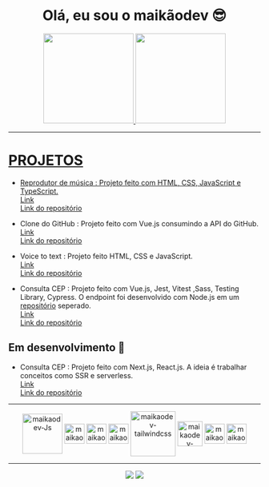 <h1 align="center"> Olá, eu sou o maikãodev 😎 </h1>

<div align="center">
  <a href="https://github.com/maikaodev">
  <img height="180em" src="https://github-readme-stats.vercel.app/api?username=maikaodev&show_icons=true&theme=radical&include_all_commits=true&count_private=true"/>
  <img height="180em" src="https://github-readme-stats.vercel.app/api/top-langs/?username=maikaodev&layout=compact&langs_count=7&theme=radical"/>
</div>

<hr/>


# PROJETOS 
  
  - Reprodutor de música : Projeto feito com HTML, CSS, JavaScript e TypeScript. </br>
  [Link](https://maikadev-musicplayer.netlify.app/) </br>
  [Link do repositório](https://github.com/maikaodev/music_player) </br>
  
  - Clone do GitHub : Projeto feito com Vue.js consumindo a API do GitHub. </br>
  [Link](https://clone-github-maikaodev.netlify.app/) </br>
  [Link do repositório](https://github.com/maikaodev/clone-github-vuejs) </br>

  - Voice to text : Projeto feito HTML, CSS e JavaScript. </br>
  [Link](https://voicetotext-maikaodev.netlify.app/) </br>
  [Link do repositório](https://github.com/maikaodev/voice_to_text) </br>
  
  - Consulta CEP : Projeto feito com Vue.js, Jest, Vitest ,Sass, Testing Library, Cypress. O endpoint foi desenvolvido com Node.js em um [repositório](https://github.com/maikaodev/consulta_cep_api) seperado. </br>
  [Link](https://maikaodev-consulta-cep.netlify.app/) </br>
  [Link do repositório](https://github.com/maikaodev/consulta_cep) </br>
  
  ## Em desenvolvimento 🚧
  
  - Consulta CEP : Projeto feito com Next.js, React.js. A ideia é trabalhar conceitos como SSR e serverless. </br>
  [Link](https://encontreseuendereco.netlify.app) </br>
  [Link do repositório](https://github.com/maikaodev/zipcode) </br>
  
<hr/>

<div align="center">
<img align="center" alt="maikaodev-Js" height="80" width="80" src="https://user-images.githubusercontent.com/82960620/192590378-9c84c3c7-1474-4a8a-bf32-204e6bfae685.svg">
<img align="center" alt="maikaodev-nuxt.js" height="40" width="40" src="https://user-images.githubusercontent.com/82960620/192590752-e4f6a314-9759-4a28-87cb-b5f72a85e793.svg">
<img align="center" alt="maikaodev-vue.js" height="40" width="40" src="https://user-images.githubusercontent.com/82960620/192591088-fe3af572-0982-48c9-879b-81943b76f600.svg">
<img align="center" alt="maikaodev-sass" height="40" width="40" src="https://user-images.githubusercontent.com/82960620/192591238-2d642496-1431-40c6-86b1-9847b9f870c4.svg">
<img align="center" alt="maikaodev-tailwindcss" height="90" width="90" src="https://user-images.githubusercontent.com/82960620/192591474-669cd521-868d-4f54-a634-7a2e93627ad7.svg">
<img align="center" alt="maikaodev-bootstrap" height="50" width="50" src="https://user-images.githubusercontent.com/82960620/192592292-ebdc041a-f7df-4dcb-8916-76f9f53540a9.svg">
<img align="center" alt="maikaodev-css3" height="40" width="40" src="https://user-images.githubusercontent.com/82960620/192593526-3d540d7b-a0b1-4196-a2b9-fb17787db6cb.svg">
<img align="center" alt="maikaodev-html5" height="40" width="40" src="https://user-images.githubusercontent.com/82960620/192593468-e571e409-e27e-49dd-85da-014bb7865836.svg">
</div>


<hr/>

<div align="center">
<a href="https://www.linkedin.com/in/rafaella-ballerini-45875016a" target="_blank"><img src="https://img.shields.io/badge/LinkedIn-0077B5?style=for-the-badge&logo=linkedin&logoColor=white"_blank"></a> 
<a href = "mailto:maikao.dev@gmail.com"><img src="https://img.shields.io/badge/Gmail-D14836?style=for-the-badge&logo=gmail&logoColor=white" target="_blank"></a>
</div>

  
 

